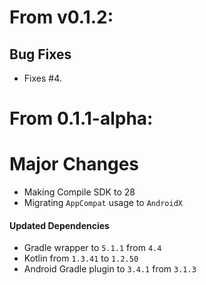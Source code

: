 # From v0.1.2:

## Bug Fixes
* Fixes #4.

# From 0.1.1-alpha:

# Major Changes
* Making Compile SDK to 28
* Migrating `AppCompat` usage to `AndroidX`

#### Updated Dependencies
* Gradle wrapper to `5.1.1` from `4.4`
* Kotlin from `1.3.41` to `1.2.50`
* Android Gradle plugin to `3.4.1` from `3.1.3`

